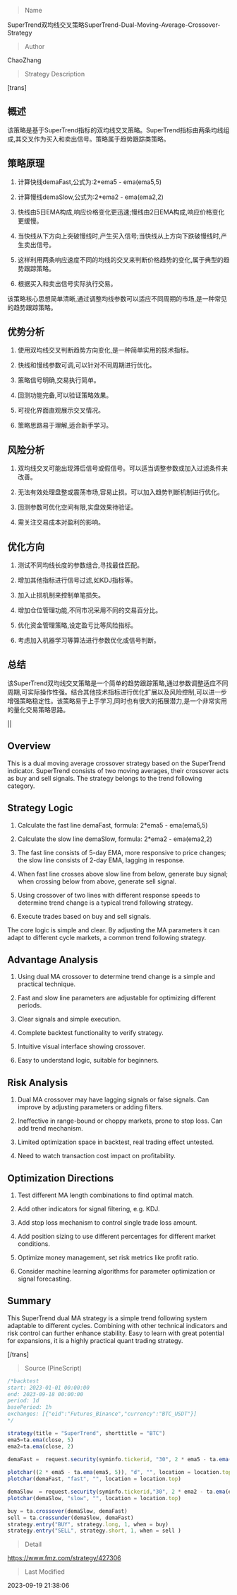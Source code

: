 
> Name

SuperTrend双均线交叉策略SuperTrend-Dual-Moving-Average-Crossover-Strategy

> Author

ChaoZhang

> Strategy Description

[trans]

## 概述

该策略是基于SuperTrend指标的双均线交叉策略。SuperTrend指标由两条均线组成,其交叉作为买入和卖出信号。策略属于趋势跟踪类策略。

## 策略原理

1. 计算快线demaFast,公式为:2*ema5 - ema(ema5,5)

2. 计算慢线demaSlow,公式为:2*ema2 - ema(ema2,2)

3. 快线由5日EMA构成,响应价格变化更迅速;慢线由2日EMA构成,响应价格变化更缓慢。

4. 当快线从下方向上突破慢线时,产生买入信号;当快线从上方向下跌破慢线时,产生卖出信号。

5. 这样利用两条响应速度不同的均线的交叉来判断价格趋势的变化,属于典型的趋势跟踪策略。

6. 根据买入和卖出信号实际执行交易。

该策略核心思想简单清晰,通过调整均线参数可以适应不同周期的市场,是一种常见的趋势跟踪策略。

## 优势分析

1. 使用双均线交叉判断趋势方向变化,是一种简单实用的技术指标。

2. 快线和慢线参数可调,可以针对不同周期进行优化。

3. 策略信号明确,交易执行简单。

4. 回测功能完备,可以验证策略效果。

5. 可视化界面直观展示交叉情况。

6. 策略思路易于理解,适合新手学习。

## 风险分析

1. 双均线交叉可能出现滞后信号或假信号。可以适当调整参数或加入过滤条件来改善。

2. 无法有效处理盘整或震荡市场,容易止损。可以加入趋势判断机制进行优化。

3. 回测参数可优化空间有限,实盘效果待验证。

4. 需关注交易成本对盈利的影响。

## 优化方向

1. 测试不同均线长度的参数组合,寻找最佳匹配。

2. 增加其他指标进行信号过滤,如KDJ指标等。

3. 加入止损机制来控制单笔损失。

4. 增加仓位管理功能,不同市况采用不同的交易百分比。

5. 优化资金管理策略,设定盈亏比等风险指标。

6. 考虑加入机器学习等算法进行参数优化或信号判断。

## 总结

该SuperTrend双均线交叉策略是一个简单的趋势跟踪策略,通过参数调整适应不同周期,可实际操作性强。结合其他技术指标进行优化扩展以及风险控制,可以进一步增强策略稳定性。该策略易于上手学习,同时也有很大的拓展潜力,是一个非常实用的量化交易策略思路。

|| 

## Overview

This is a dual moving average crossover strategy based on the SuperTrend indicator. SuperTrend consists of two moving averages, their crossover acts as buy and sell signals. The strategy belongs to the trend following category.

## Strategy Logic 

1. Calculate the fast line demaFast, formula: 2*ema5 - ema(ema5,5)

2. Calculate the slow line demaSlow, formula: 2*ema2 - ema(ema2,2)  

3. The fast line consists of 5-day EMA, more responsive to price changes; the slow line consists of 2-day EMA, lagging in response.

4. When fast line crosses above slow line from below, generate buy signal; when crossing below from above, generate sell signal.

5. Using crossover of two lines with different response speeds to determine trend change is a typical trend following strategy.

6. Execute trades based on buy and sell signals.

The core logic is simple and clear. By adjusting the MA parameters it can adapt to different cycle markets, a common trend following strategy.

## Advantage Analysis

1. Using dual MA crossover to determine trend change is a simple and practical technique.

2. Fast and slow line parameters are adjustable for optimizing different periods.

3. Clear signals and simple execution.

4. Complete backtest functionality to verify strategy. 

5. Intuitive visual interface showing crossover.

6. Easy to understand logic, suitable for beginners.

## Risk Analysis

1. Dual MA crossover may have lagging signals or false signals. Can improve by adjusting parameters or adding filters.

2. Ineffective in range-bound or choppy markets, prone to stop loss. Can add trend mechanism.

3. Limited optimization space in backtest, real trading effect untested.

4. Need to watch transaction cost impact on profitability.

## Optimization Directions

1. Test different MA length combinations to find optimal match.

2. Add other indicators for signal filtering, e.g. KDJ.

3. Add stop loss mechanism to control single trade loss amount. 

4. Add position sizing to use different percentages for different market conditions.

5. Optimize money management, set risk metrics like profit ratio.

6. Consider machine learning algorithms for parameter optimization or signal forecasting.

## Summary
This SuperTrend dual MA strategy is a simple trend following system adaptable to different cycles. Combining with other technical indicators and risk control can further enhance stability. Easy to learn with great potential for expansions, it is a highly practical quant trading strategy.

[/trans]



> Source (PineScript)

``` javascript
/*backtest
start: 2023-01-01 00:00:00
end: 2023-09-18 00:00:00
period: 1d
basePeriod: 1h
exchanges: [{"eid":"Futures_Binance","currency":"BTC_USDT"}]
*/

strategy(title = "SuperTrend", shorttitle = "BTC")
ema5=ta.ema(close, 5)
ema2=ta.ema(close, 2)
 
demaFast =  request.security(syminfo.tickerid, "30", 2 * ema5 - ta.ema(ema5, 5)  )

plotchar((2 * ema5 - ta.ema(ema5, 5)), "d", "", location = location.top)
plotchar(demaFast, "fast", "", location = location.top)

demaSlow  = request.security(syminfo.tickerid,"30", 2 * ema2 - ta.ema(ema2, 2)  )
plotchar(demaSlow, "slow", "", location = location.top)

buy = ta.crossover(demaSlow, demaFast)
sell = ta.crossunder(demaSlow, demaFast)
strategy.entry("BUY", strategy.long, 1, when = buy)
strategy.entry("SELL", strategy.short, 1, when = sell )
```

> Detail

https://www.fmz.com/strategy/427306

> Last Modified

2023-09-19 21:38:06
